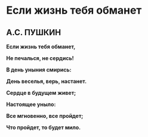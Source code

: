 # Если жизнь тебя обманет

## A.C. ПУШКИН

**Если жизнь тебя обманет,**

**Не печалься, не сердись!**

**В день уныния смирись:**

**День веселья, верь, настанет.**

**Сердце в будущем живет;**

**Настоящее уныло:**

**Все мгновенно, все пройдет;**

**Что пройдет, то будет мило.**

